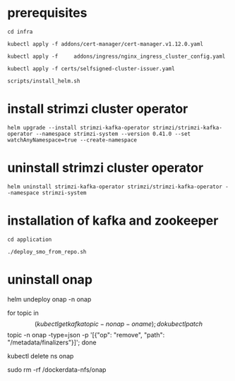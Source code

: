 # prerequisites
`cd infra`

`kubectl apply -f addons/cert-manager/cert-manager.v1.12.0.yaml`

`kubectl apply -f     addons/ingress/nginx_ingress_cluster_config.yaml`

`kubectl apply -f certs/selfsigned-cluster-issuer.yaml`

`scripts/install_helm.sh`

# install strimzi cluster operator
`helm upgrade --install strimzi-kafka-operator strimzi/strimzi-kafka-operator --namespace strimzi-system --version 0.41.0 --set watchAnyNamespace=true --create-namespace`
# uninstall strimzi cluster operator
`helm uninstall strimzi-kafka-operator strimzi/strimzi-kafka-operator --namespace strimzi-system`
# installation of kafka and zookeeper
`cd application`

`./deploy_smo_from_repo.sh`

# uninstall onap
helm undeploy onap -n onap

for topic in $$(kubectl get kafkatopic -n onap -o name); do   kubectl patch $$topic -n onap -type=json -p '[{"op": "remove", "path": "/metadata/finalizers"}]'; done

kubectl delete ns onap

sudo rm -rf /dockerdata-nfs/onap
